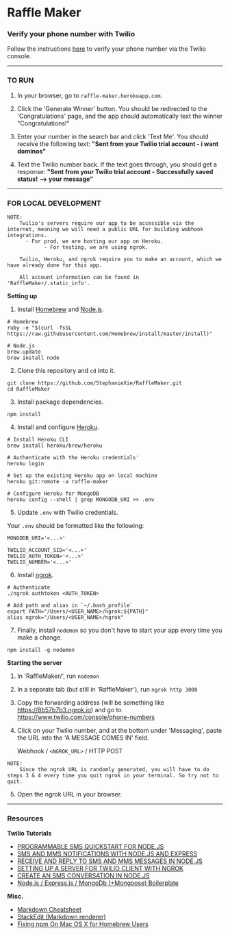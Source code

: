 # Raffle Maker

### Verify your phone number with Twilio ###

Follow the instructions [here](https://support.twilio.com/hc/en-us/articles/223180048-Adding-a-Verified-Outbound-Caller-ID-with-Twilio) to verify your phone number via the Twilio console.

---

### TO RUN

1. In your browser, go to `raffle-maker.herokuapp.com`.

2. Click the 'Generate Winner' button. You should be redirected to the 'Congratulations' page, and the app should automatically text the winner "Congratulations!"

3. Enter your number in the search bar and click 'Text Me'. You should receive the following text:  **"Sent from your Twilio trial account - i want dominos"**

4. Text the Twilio number back. If the text goes through, you should get a response:  **"Sent from your Twilio trial account - Successfully saved status! --> your message"**

---

### FOR LOCAL DEVELOPMENT

```
NOTE:
    Twilio's servers require our app to be accessible via the internet, meaning we will need a public URL for building webhook integrations.
      - For prod, we are hosting our app on Heroku.
            - For testing, we are using ngrok.

    Twilio, Heroku, and ngrok require you to make an account, which we have already done for this app.

    All account information can be found in 'RaffleMaker/.static_info'.
```

**Setting up**

1. Install [Homebrew](https://treehouse.github.io/installation-guides/mac/homebrew) and [Node.js](https://treehouse.github.io/installation-guides/mac/node-mac.html).

  ```
  # Homebrew
  ruby -e "$(curl -fsSL https://raw.githubusercontent.com/Homebrew/install/master/install)"

  # Node.js
  brew.update
  brew install node
  ```

2. Clone this repository and `cd` into it.

  ```
  git clone https://github.com/StephanieXie/RaffleMaker.git
  cd RaffleMaker
  ```

3. Install package dependencies.

  `npm install`

4. Install and configure [Heroku](https://toolbelt.heroku.com).

  ```
  # Install Heroku CLI
  brew install heroku/brew/heroku

  # Authenticate with the Heroku credentials'
  heroku login

  # Set up the existing Heroku app on local machine
  heroku git:remote -a raffle-maker

  # Configure Heroku for MongoDB
  heroku config --shell | grep MONGODB_URI >> .env
  ```

5. Update `.env` with Twilio credentials.

  Your `.env` should be formatted like the following:

  ```
  MONGODB_URI='<...>'

  TWILIO_ACCOUNT_SID='<...>'
  TWILIO_AUTH_TOKEN='<...>'
  TWILIO_NUMBER='<...>'
  ```

6. Install [ngrok](https://ngrok.com/).

  ```
  # Authenticate
  ./ngrok authtoken <AUTH_TOKEN>

  # Add path and alias in `~/.bash_profile`
  export PATH="/Users/<USER_NAME>/ngrok:${PATH}"
  alias ngrok="/Users/<USER_NAME>/ngrok"
  ```

7. Finally, install `nodemon` so you don't have to start your app every time you make a change.

  `npm install -g nodemon`

**Starting the server**

1. In 'RaffleMaker/', run `nodemon`

2. In a separate tab (but still in 'RaffleMaker'), run `ngrok http 3000`

3. Copy the forwarding address (will be something like https://8b57b7b3.ngrok.io) and go to <https://www.twilio.com/console/phone-numbers>

4. Click on your Twilio number, and at the bottom under 'Messaging', paste the URL into the 'A MESSAGE COMES IN' field.

    Webhook / `<NGROK_URL>` / HTTP POST

  ```
  NOTE:
      Since the ngrok URL is randomly generated, you will have to do steps 3 & 4 every time you quit ngrok in your terminal. So try not to quit.
  ```

5. Open the ngrok URL in your browser.

---

### Resources

**Twilio Tutorials**

* [PROGRAMMABLE SMS QUICKSTART FOR NODE.JS](https://www.twilio.com/docs/sms/quickstart/node)
* [SMS AND MMS NOTIFICATIONS WITH NODE.JS AND EXPRESS](https://www.twilio.com/docs/sms/tutorials/server-notifications-node-express)
* [RECEIVE AND REPLY TO SMS AND MMS MESSAGES IN NODE.JS](https://www.twilio.com/docs/sms/tutorials/how-to-receive-and-reply-node-js)
* [SETTING UP A SERVER FOR TWILIO CLIENT WITH NGROK](https://www.twilio.com/docs/voice/client/tutorials/how-to-set-up-a-server-for-twilio-client#running-locally-using-ngrok)
* [CREATE AN SMS CONVERSATION IN NODE.JS](https://www.twilio.com/docs/sms/tutorials/how-to-create-sms-conversations-node-js)
* [Node.js / Express.js / MongoDb (+Mongoose) Boilerplate](https://github.com/sslover/node-express-twilio-sms)

**Misc.**

* [Markdown Cheatsheet](https://github.com/adam-p/markdown-here/wiki/Markdown-Cheatsheet)
* [StackEdit (Markdown renderer)](https://stackedit.io)
* [Fixing npm On Mac OS X for Homebrew Users](https://gist.github.com/DanHerbert/9520689#gistcomment-1473994)
